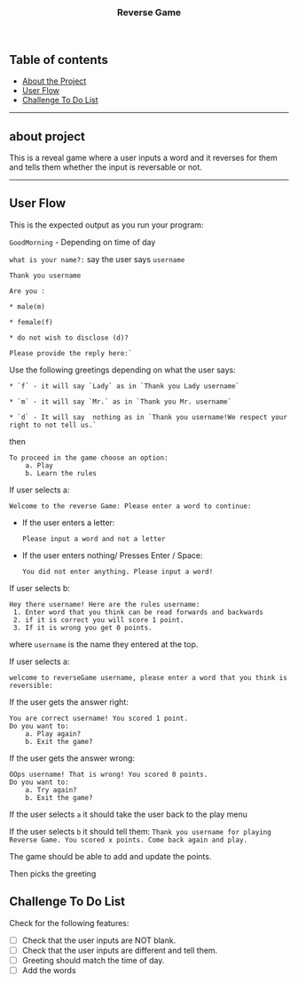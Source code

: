 <p align="center">
  <h3 align="center">Reverse Game</h3>

</p>

<br>

## Table of contents
- [About the Project](#about-project)
- [User Flow](#)
- [Challenge To Do List](#)


<hr>

## about project

This is a reveal game where a user inputs a word and it reverses for them and tells them whether the input is reversable or not.
<hr>

## User Flow

This is the expected output as you run your program:

`GoodMorning` - Depending on time of day

`what is your name?:` say the user says `username`

`Thank you username`

`Are you :`

    * male(m)

    * female(f)

    * do not wish to disclose (d)?

    Please provide the reply here:`

Use the following greetings depending on what the user says:

    * `f` - it will say `Lady` as in `Thank you Lady username`

    * `m` - it will say `Mr.` as in `Thank you Mr. username`

    * `d` - It will say  nothing as in `Thank you username!We respect your right to not tell us.`

then

    To proceed in the game choose an option:
        a. Play
        b. Learn the rules

If user selects a:

 `Welcome to the reverse Game:
 Please enter a word to continue:`

-  If the user enters a letter:

    `Please input a word and not a letter`

-  If the user enters nothing/ Presses Enter / Space:

    `You did not enter anything. Please input a word!`


If user selects b:

    Hey there username! Here are the rules username:
     1. Enter word that you think can be read forwards and backwards
     2. if it is correct you will score 1 point.
     3. If it is wrong you get 0 points.

where `username` is the name they entered at the top.

If user selects a:

    welcome to reverseGame username, please enter a word that you think is reversible:

If the user gets the answer right:

    You are correct username! You scored 1 point.
    Do you want to:
        a. Play again?
        b. Exit the game?

If the user gets the answer wrong:

    OOps username! That is wrong! You scored 0 points.
    Do you want to:
        a. Try again?
        b. Exit the game?

If the user selects `a` it should take the user back to the play menu


If the user selects `b` it should tell them:
    `Thank you username for playing Reverse Game. You scored x points.
    Come back again and play.`

The game should be able to add and update the points.



Then picks the greeting
## Challenge To Do List
Check for the following features:

- [ ] Check that the user inputs are NOT blank.
- [ ] Check that the user inputs are different and tell them.
- [ ] Greeting should match the time of day.
- [ ] Add the words

